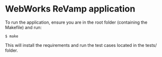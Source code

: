 # WebWorks ReVamp application

To run the application, ensure you are in the root folder (containing the Makefile) and run:

`$ make`

This will install the requirements and run the test cases located in the tests/ folder.
